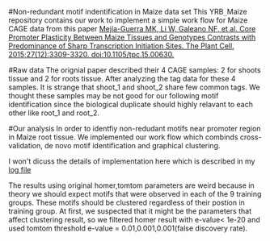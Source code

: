 #Non-redundant motif indentification in Maize data set 
This YRB`_`Maize repository contains our work to implement a simple work flow for Maize CAGE data from this paper [Mejía-Guerra MK, Li W, Galeano NF, et al. Core Promoter Plasticity Between Maize Tissues and Genotypes Contrasts with Predominance of Sharp Transcription Initiation Sites. The Plant Cell. 2015;27(12):3309-3320. doi:10.1105/tpc.15.00630.](http://www.plantcell.org/content/early/2015/11/30/tpc.15.00630.short?rss=1)

#Raw data 
The orignial paper described their 4 CAGE samples: 2 for shoots tissue and 2 for roots tissue. After analyzing the tag data for these 4 samples. It is strange that shoot_1 and shoot_2 share few common tags. We thought these samples may be not good for our following motif identification since the biological duplicate should highly relavant to each other like root_1 and root_2.

#Our analysis
In order to identfiy non-redudant motifs near promoter region in Maize root tissue. We implemented our work flow which combinds cross-validation, de novo motif identification and graphical clustering.

I won't dicuss the details of implementation here which is described in my [log file](https://github.com/xianyao710/YRB_Capstone/blob/master/logs/6-14.md)

The results using original homer,tomtom parameters are weird because in theory we should expect motifs that were observed in each of the 9 training groups. These motifs should be clustered regardless of their postion in training group. At first, we suspected that it might be the parameters that affect clustering result, so we filtered homer result with e-value< 1e-20 and used tomtom threshold e-value = 0.01,0.001,0.001(false discovery rate).



